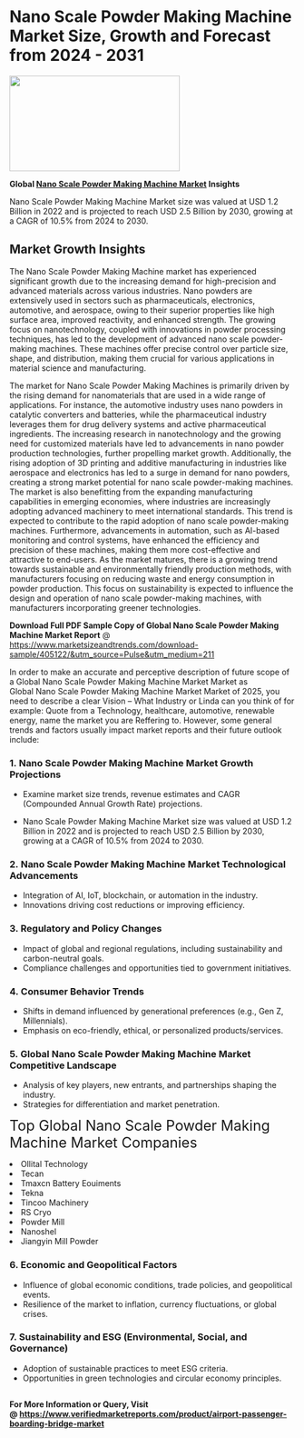<H1>Nano Scale Powder Making Machine Market Size, Growth and Forecast from 2024 - 2031</H1><img class="aligncenter size-medium wp-image-584254" src="https://thirdeyenews.in/wp-content/uploads/2024/09/Global-Market-Research-300x168.jpeg" alt="" width="300" height="168" /><p><strong>Global&nbsp;<a href="https://www.marketsizeandtrends.com/download-sample/405122/&amp;utm_source=Pulse&amp;utm_medium=211">Nano Scale Powder Making Machine Market</a> Insights</strong></p><p>Nano Scale Powder Making Machine Market size was valued at USD 1.2 Billion in 2022 and is projected to reach USD 2.5 Billion by 2030, growing at a CAGR of 10.5% from 2024 to 2030.</p><p><h2>Market Growth Insights</h2> <p>The Nano Scale Powder Making Machine market has experienced significant growth due to the increasing demand for high-precision and advanced materials across various industries. Nano powders are extensively used in sectors such as pharmaceuticals, electronics, automotive, and aerospace, owing to their superior properties like high surface area, improved reactivity, and enhanced strength. The growing focus on nanotechnology, coupled with innovations in powder processing techniques, has led to the development of advanced nano scale powder-making machines. These machines offer precise control over particle size, shape, and distribution, making them crucial for various applications in material science and manufacturing.</p> <p></p> <p>The market for Nano Scale Powder Making Machines is primarily driven by the rising demand for nanomaterials that are used in a wide range of applications. For instance, the automotive industry uses nano powders in catalytic converters and batteries, while the pharmaceutical industry leverages them for drug delivery systems and active pharmaceutical ingredients. The increasing research in nanotechnology and the growing need for customized materials have led to advancements in nano powder production technologies, further propelling market growth. Additionally, the rising adoption of 3D printing and additive manufacturing in industries like aerospace and electronics has led to a surge in demand for nano powders, creating a strong market potential for nano scale powder-making machines. The market is also benefitting from the expanding manufacturing capabilities in emerging economies, where industries are increasingly adopting advanced machinery to meet international standards. This trend is expected to contribute to the rapid adoption of nano scale powder-making machines. Furthermore, advancements in automation, such as AI-based monitoring and control systems, have enhanced the efficiency and precision of these machines, making them more cost-effective and attractive to end-users. As the market matures, there is a growing trend towards sustainable and environmentally friendly production methods, with manufacturers focusing on reducing waste and energy consumption in powder production. This focus on sustainability is expected to influence the design and operation of nano scale powder-making machines, with manufacturers incorporating greener technologies. <p></p><p><span class=""><strong>Download Full PDF Sample Copy of Global Nano Scale Powder Making Machine Market Report</strong> @ <a href="https://www.marketsizeandtrends.com/download-sample/405122/&amp;utm_source=Pulse&amp;utm_medium=211" target="_blank">https://www.marketsizeandtrends.com/download-sample/405122/&amp;utm_source=Pulse&amp;utm_medium=211</a></span></p><p>In order to make an accurate and perceptive description of future scope of a Global&nbsp;Nano Scale Powder Making Machine Market Market as Global&nbsp;Nano Scale Powder Making Machine Market Market of 2025, you need to describe a clear Vision &ndash; What Industry or Linda can you think of for example: Quote from a Technology, healthcare, automotive, renewable energy, name the market you are Reffering to. However, some general trends and factors usually impact market reports and their future outlook include:</p><h3>1.&nbsp;<strong>Nano Scale Powder Making Machine Market Growth Projections</strong></h3><ul><li>Examine market size trends, revenue estimates and CAGR (Compounded Annual Growth Rate) projections.</li><li><p>Nano Scale Powder Making Machine Market size was valued at USD 1.2 Billion in 2022 and is projected to reach USD 2.5 Billion by 2030, growing at a CAGR of 10.5% from 2024 to 2030.</p></li></ul><h3>2.&nbsp;<strong>Nano Scale Powder Making Machine Market Technological Advancements</strong></h3><ul><li>Integration of AI, IoT, blockchain, or automation in the industry.</li><li>Innovations driving cost reductions or improving efficiency.</li></ul><h3>3.&nbsp;<strong>Regulatory and Policy Changes</strong></h3><ul><li>Impact of global and regional regulations, including sustainability and carbon-neutral goals.</li><li>Compliance challenges and opportunities tied to government initiatives.</li></ul><h3>4.&nbsp;<strong>Consumer Behavior Trends</strong></h3><ul><li>Shifts in demand influenced by generational preferences (e.g., Gen Z, Millennials).</li><li>Emphasis on eco-friendly, ethical, or personalized products/services.</li></ul><h3>5.&nbsp;<strong>Global Nano Scale Powder Making Machine Market Competitive Landscape</strong></h3><ul><li>Analysis of key players, new entrants, and partnerships shaping the industry.</li><li>Strategies for differentiation and market penetration.</li></ul><p data-pm-slice="1 1 []"><span style="color: inherit; font-family: inherit; font-size: 25px;">Top Global Nano Scale Powder Making Machine Market Companies</span></p><div class="" data-test-id=""><p><li>Ollital Technology</li><li> Tecan</li><li> Tmaxcn Battery Eouiments</li><li> Tekna</li><li> Tincoo Machinery</li><li> RS Cryo</li><li> Powder Mill</li><li> Nanoshel</li><li> Jiangyin Mill Powder</li></p></div><h3>6.&nbsp;<strong>Economic and Geopolitical Factors</strong></h3><ul><li>Influence of global economic conditions, trade policies, and geopolitical events.</li><li>Resilience of the market to inflation, currency fluctuations, or global crises.</li></ul><h3>7.&nbsp;<strong>Sustainability and ESG (Environmental, Social, and Governance)</strong></h3><ul><li>Adoption of sustainable practices to meet ESG criteria.</li><li>Opportunities in green technologies and circular economy principles.</li></ul><h2><strong style="font-size: 14px;">For More Information or Query, Visit @&nbsp;</strong><a style="background-color: #ffffff; font-size: 14px;" href="https://www.marketsizeandtrends.com/report/nano-scale-powder-making-machine-market/" target="_blank">https://www.verifiedmarketreports.com/product/airport-passenger-boarding-bridge-market</a></h2>
